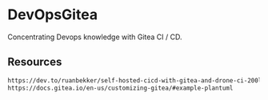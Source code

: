 # DevOpsGitea
Concentrating Devops knowledge with Gitea CI / CD.

## Resources
```html
https://dev.to/ruanbekker/self-hosted-cicd-with-gitea-and-drone-ci-200l
https://docs.gitea.io/en-us/customizing-gitea/#example-plantuml
```
